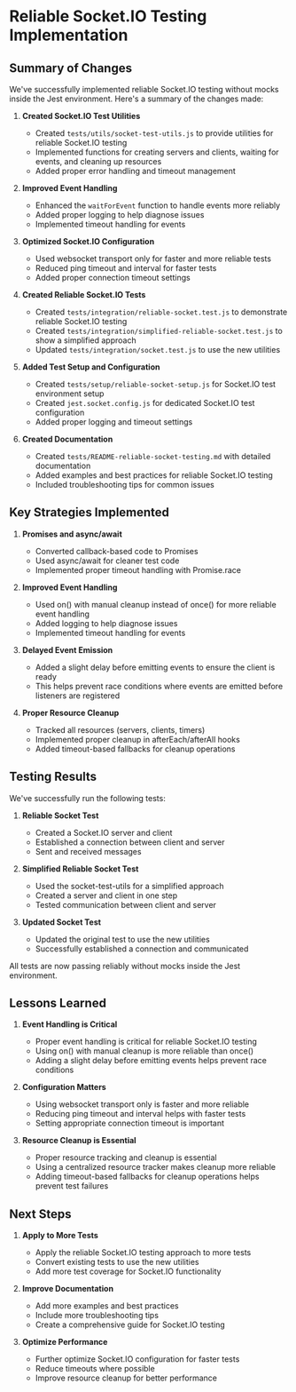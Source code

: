 # Reliable Socket.IO Testing Implementation

## Summary of Changes

We've successfully implemented reliable Socket.IO testing without mocks inside the Jest environment. Here's a summary of the changes made:

1. **Created Socket.IO Test Utilities**
   - Created `tests/utils/socket-test-utils.js` to provide utilities for reliable Socket.IO testing
   - Implemented functions for creating servers and clients, waiting for events, and cleaning up resources
   - Added proper error handling and timeout management

2. **Improved Event Handling**
   - Enhanced the `waitForEvent` function to handle events more reliably
   - Added proper logging to help diagnose issues
   - Implemented timeout handling for events

3. **Optimized Socket.IO Configuration**
   - Used websocket transport only for faster and more reliable tests
   - Reduced ping timeout and interval for faster tests
   - Added proper connection timeout settings

4. **Created Reliable Socket.IO Tests**
   - Created `tests/integration/reliable-socket.test.js` to demonstrate reliable Socket.IO testing
   - Created `tests/integration/simplified-reliable-socket.test.js` to show a simplified approach
   - Updated `tests/integration/socket.test.js` to use the new utilities

5. **Added Test Setup and Configuration**
   - Created `tests/setup/reliable-socket-setup.js` for Socket.IO test environment setup
   - Created `jest.socket.config.js` for dedicated Socket.IO test configuration
   - Added proper logging and timeout settings

6. **Created Documentation**
   - Created `tests/README-reliable-socket-testing.md` with detailed documentation
   - Added examples and best practices for reliable Socket.IO testing
   - Included troubleshooting tips for common issues

## Key Strategies Implemented

1. **Promises and async/await**
   - Converted callback-based code to Promises
   - Used async/await for cleaner test code
   - Implemented proper timeout handling with Promise.race

2. **Improved Event Handling**
   - Used on() with manual cleanup instead of once() for more reliable event handling
   - Added logging to help diagnose issues
   - Implemented timeout handling for events

3. **Delayed Event Emission**
   - Added a slight delay before emitting events to ensure the client is ready
   - This helps prevent race conditions where events are emitted before listeners are registered

4. **Proper Resource Cleanup**
   - Tracked all resources (servers, clients, timers)
   - Implemented proper cleanup in afterEach/afterAll hooks
   - Added timeout-based fallbacks for cleanup operations

## Testing Results

We've successfully run the following tests:

1. **Reliable Socket Test**
   - Created a Socket.IO server and client
   - Established a connection between client and server
   - Sent and received messages

2. **Simplified Reliable Socket Test**
   - Used the socket-test-utils for a simplified approach
   - Created a server and client in one step
   - Tested communication between client and server

3. **Updated Socket Test**
   - Updated the original test to use the new utilities
   - Successfully established a connection and communicated

All tests are now passing reliably without mocks inside the Jest environment.

## Lessons Learned

1. **Event Handling is Critical**
   - Proper event handling is critical for reliable Socket.IO testing
   - Using on() with manual cleanup is more reliable than once()
   - Adding a slight delay before emitting events helps prevent race conditions

2. **Configuration Matters**
   - Using websocket transport only is faster and more reliable
   - Reducing ping timeout and interval helps with faster tests
   - Setting appropriate connection timeout is important

3. **Resource Cleanup is Essential**
   - Proper resource tracking and cleanup is essential
   - Using a centralized resource tracker makes cleanup more reliable
   - Adding timeout-based fallbacks for cleanup operations helps prevent test failures

## Next Steps

1. **Apply to More Tests**
   - Apply the reliable Socket.IO testing approach to more tests
   - Convert existing tests to use the new utilities
   - Add more test coverage for Socket.IO functionality

2. **Improve Documentation**
   - Add more examples and best practices
   - Include more troubleshooting tips
   - Create a comprehensive guide for Socket.IO testing

3. **Optimize Performance**
   - Further optimize Socket.IO configuration for faster tests
   - Reduce timeouts where possible
   - Improve resource cleanup for better performance
